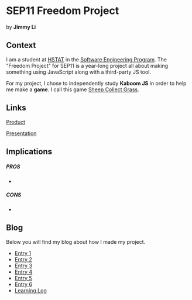 # SEP11 Freedom Project
by **Jimmy Li**

## Context
I am a student at [HSTAT](https://www.hstat.org/) in the [Software Engineering Program](https://hstatsep.github.io/). The "Freedom Project" for SEP11 is a year-long project all about making something using JavaScript along with a third-party JS tool.

For my project, I chose to independently study **Kaboom JS** in order to help me make a **game**. I call this game [Sheep Collect Grass](https://jimmyl6413.github.io/sep11-freedom-project/tool/kaboom.html).

## Links

[Product](https://jimmyl6413.github.io/sep11-freedom-project/tool/kaboom.html)

[Presentation](https://docs.google.com/presentation/d/1QYZshDa0u8TcL1wVMPX-fnKzLCCHWXbV0naMe0PFzkA/edit?slide=id.p#slide=id.p)

## Implications
##### PROS
* 
##### CONS
*


## Blog
Below you will find my blog about how I made my project.

* [Entry 1](blog/entry01.md)
* [Entry 2](blog/entry02.md)
* [Entry 3](blog/entry03.md)
* [Entry 4](blog/entry04.md)
* [Entry 5](blog/entry05.md)
* [Entry 6](blog/entry06.md)
* [Learning Log](tool/learning-log.md)

